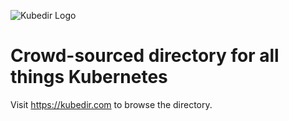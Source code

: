 ![Kubedir Logo](https://kubedir.com/logo.png)

# Crowd-sourced directory for all things Kubernetes

Visit https://kubedir.com to browse the directory.
